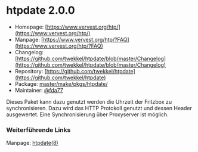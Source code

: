 # htpdate 2.0.0
  - Homepage: [https://www.vervest.org/htp/](https://www.vervest.org/htp/)
  - Manpage: [https://www.vervest.org/htp/?FAQ](https://www.vervest.org/htp/?FAQ)
  - Changelog: [https://github.com/twekkel/htpdate/blob/master/Changelog](https://github.com/twekkel/htpdate/blob/master/Changelog)
  - Repository: [https://github.com/twekkel/htpdate](https://github.com/twekkel/htpdate)
  - Package: [master/make/pkgs/htpdate/](https://github.com/Freetz-NG/freetz-ng/tree/master/make/pkgs/htpdate/)
  - Maintainer: [@fda77](https://github.com/fda77)

Dieses Paket kann dazu genutzt werden die Uhrzeit der Fritzbox zu
synchronisieren. Dazu wird das HTTP Protokoll genutzt und dessen Header
ausgewertet. Eine Synchronisierung über Proxyserver ist möglich.

### Weiterführende Links

Manpage:
[htpdate(8)](http://linux.die.net/man/8/htpdate)
